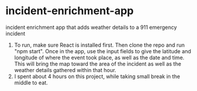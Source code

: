 # incident-enrichment-app
incident enrichment app that adds weather details to a 911 emergency incident

1. To run, make sure React is installed first. Then clone the repo and run "npm start". Once in the app, use the input fields to give the latitude and longitude of where the event took place, as well as the date and time. This will bring the map toward the area of the incident as well as the weather details gathered within that hour.
2. I spent about 4 hours on this project, while taking small break in the middle to eat.